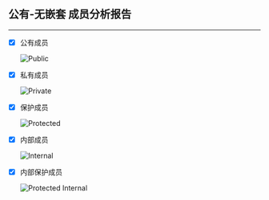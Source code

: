 ## 公有-无嵌套  成员分析报告

------



- [x] 公有成员  

  ![Public](https://github.com/dotnetcore/Natasha/blob/master/analysis/Image/Public/Public_Internal_Class.png)

- [x] 私有成员  

  ![Private](https://github.com/dotnetcore/Natasha/blob/master/analysis/Image/Public/Public_Private_Class.png)

- [x] 保护成员  

  ![Protected](https://github.com/dotnetcore/Natasha/blob/master/analysis/Image/Public/Public_Protected_Class.png)

- [x] 内部成员  

  ![Internal](https://github.com/dotnetcore/Natasha/blob/master/analysis/Image/Public/Public_Internal_Class.png)

- [x] 内部保护成员  

   ![Protected Internal](https://github.com/dotnetcore/Natasha/blob/master/analysis/Image/Public/Public_Protected_Internal_Class.png)  
